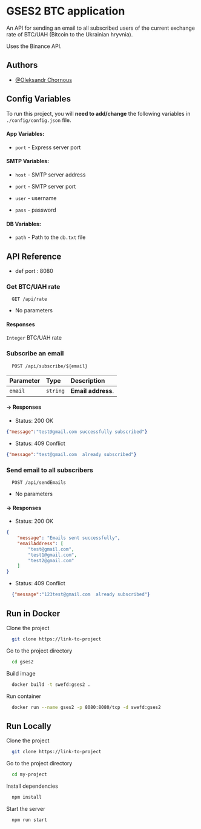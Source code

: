 
# GSES2 BTC application

An API for sending an email to all subscribed users of the current exchange rate of BTC/UAH (Bitcoin to the Ukrainian hryvnia).


Uses the Binance API.
## Authors

- [@Oleksandr Chornous](https://github.com/)


## Config Variables

To run this project, you will **need to add/change** the following variables in `./config/config.json` file.
####  App Variables:

* `port` - Express server port


####  SMTP Variables:
* `host` - SMTP server address

* `port` - SMTP server port

* `user` - username

* `pass` - password 

####  DB Variables:

* `path` - Path to the `db.txt` file 



## API Reference


* def port : 8080

### Get BTC/UAH rate

```http
  GET /api/rate
```

* No parameters

#### Responses
`Integer` BTC/UAH rate 

### Subscribe an email

```http
  POST /api/subscribe/${email}
```

| Parameter | Type     | Description        |
|:----------|:---------|:-------------------|
| `email`   | `string` | **Email address**. |

####  -> Responses

 * Status: 200 OK
```json
{"message":"test@gmail.com successfully subscribed"}
```

* Status: 409 Conflict
```json
{"message":"test@gmail.com  already subscribed"}
```


### Send email to all subscribers
```http
  POST /api/sendEmails
```
* No parameters

#### -> Responses

* Status: 200 OK
```json
{
    "message": "Emails sent successfully",
    "emailAddress": [
        "test@gmail.com",
        "test1@gmail.com",
        "test2@gmail.com"
    ]
}
```

* Status: 409 Conflict
```json
  {"message":"123test@gmail.com  already subscribed"}
```
## Run in Docker

Clone the project

```bash
  git clone https://link-to-project
```
Go to the project directory

```bash
  cd gses2
```
Build image

```bash
  docker build -t swefd:gses2 . 
```
Run container

```bash
  docker run --name gses2 -p 8080:8080/tcp -d swefd:gses2
```
## Run Locally

Clone the project

```bash
  git clone https://link-to-project
```

Go to the project directory

```bash
  cd my-project
```

Install dependencies

```bash
  npm install
```

Start the server

```bash
  npm run start
```


